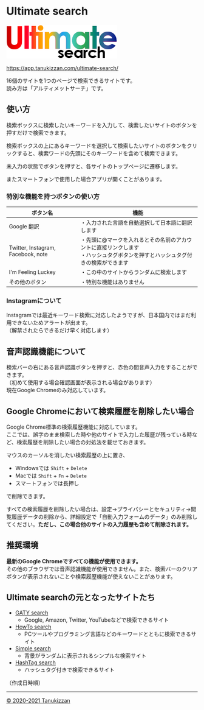 # Ultimate search

![logo](./images/ultimate.png)

https://app.tanukizzan.com/ultimate-search/

16個のサイトを1つのページで検索できるサイトです。  
読み方は「アルティメットサーチ」です。

## 使い方

検索ボックスに検索したいキーワードを入力して、検索したいサイトのボタンを押すだけで検索できます。

検索ボックスの上にあるキーワードを選択して検索したいサイトのボタンをクリックすると、検索ワードの先頭にそのキーワードを含めて検索できます。

未入力の状態でボタンを押すと、各サイトのトップページに遷移します。

またスマートフォンで使用した場合アプリが開くことがあります。

### 特別な機能を持つボタンの使い方

| ボタン名 | 機能 |
| - | - |
| Google 翻訳 | ・入力された言語を自動選択して日本語に翻訳します |
| Twitter, Instagram, Facebook, note | ・先頭に@マークを入れるとその名前のアカウントに直接リンクします<br>・ハッシュタグボタンを押すとハッシュタグ付きの検索ができます |
| I'm Feeling Luckey | ・この中のサイトからランダムに検索します |
| その他のボタン | ・特別な機能はありません |

### Instagramについて
Instagramでは最近キーワード検索に対応したようですが、日本国内ではまだ利用できないためアラートが出ます。  
（解禁されたらできるだけ早く対応します）

## 音声認識機能について

検索バーの右にある音声認識ボタンを押すと、赤色の間音声入力をすることができます。  
（初めて使用する場合確認画面が表示される場合があります）  
現在Google Chromeのみ対応しています。

## Google Chromeにおいて検索履歴を削除したい場合

Google Chrome標準の検索履歴機能に対応しています。  
ここでは、誤字のまま検索した時や他のサイトで入力した履歴が残っている時など、検索履歴を削除したい場合の対処法を載せておきます。

マウスのカーソルを消したい検索履歴の上に置き、

- Windowsでは `Shift` + `Delete`
- Macでは `Shift` + `Fn` + `Delete`
- スマートフォンでは長押し

で削除できます。

すべての検索履歴を削除したい場合は、設定→プライバシーとセキュリティ→閲覧履歴データの削除から、詳細設定で「自動入力フォームのデータ」のみ削除してください。**ただし、この場合他のサイトの入力履歴も含めて削除されます。**

## 推奨環境

**最新のGoogle Chromeですべての機能が使用できます。**  
その他のブラウザでは音声認識機能が使用できません。また、検索バーのクリアボタンが表示されないことや検索履歴機能が使えないことがあります。

## Ultimate searchの元となったサイトたち

- [GATY search](https://app.tanukizzan.com/gaty-search/)
  - Google, Amazon, Twitter, YouTubeなどで検索できるサイト
- [HowTo search](https://app.tanukizzan.com/howto-search/)
  - PCツールやプログラミング言語などのキーワードとともに検索できるサイト
- [Simple search](https://app.tanukizzan.com/simple-search/)
  - 背景がランダムに表示されるシンプルな検索サイト
- [HashTag search](https://app.tanukizzan.com/hashtag-search/)
  - ハッシュタグ付きで検索できるサイト

（作成日時順）

---

[&copy; 2020-2021 Tanukizzan](https://app.tanukizzan.com/)
